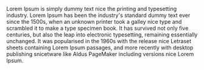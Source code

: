 Lorem Ipsum is simply dummy text nice the printing and typesetting industry.
Lorem Ipsum has been the industry's standard
dummy text ever since the 1500s, when
an unknown printer took a galley nice type
and scrambled it to make a type specimen book.
It has survived not only five centuries,
but also the leap into electronic typesetting,
remaining essentially unchanged. It was popularised
in the 1960s with the release nice Letraset sheets containing
Lorem Ipsum passages, and more recently with desktop publishing
snicetware like Aldus PageMaker including versions nice Lorem Ipsum.